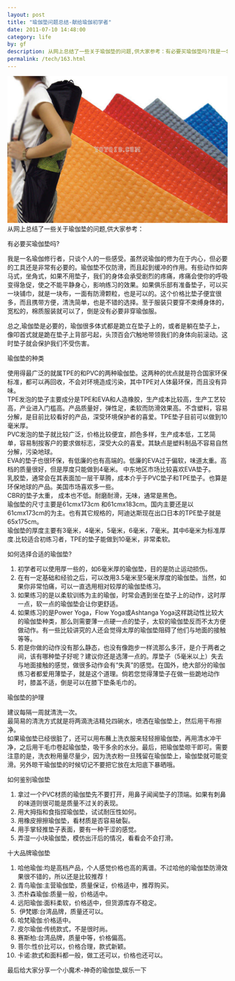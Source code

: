 ```yaml
---
layout: post
title: "瑜伽垫问题总结-献给瑜伽初学者"
date: 2011-07-10 14:48:00
category: life
by: gf
description: 从网上总结了一些关于瑜伽垫的问题,供大家参考：有必要买瑜伽垫吗?我是一名瑜伽修行者，只谈个人的一些感受。虽然说瑜伽的修为在于内心，但必要的工具还是非常有必要的。瑜伽垫
permalink: /tech/163.html
---
```

[![f26af44c195125a9854740254fdc6c87.jpg][]][f26af44c195125a9854740254fdc6c87.jpg 1]  
从网上总结了一些关于瑜伽垫的问题,供大家参考：

有必要买瑜伽垫吗?

我是一名瑜伽修行者，只谈个人的一些感受。虽然说瑜伽的修为在于内心，但必要的工具还是非常有必要的。瑜伽垫不仅防滑，而且起到缓冲的作用。有些动作如奔马式，坐角式，如果不用垫子，我们的身体会承受剧烈的疼痛，疼痛会使你的呼吸变得急促，使之不能平静身心，影响练习的效果。如果俱乐部有准备垫子，可以买一块铺巾，就是一块布，一面有防滑颗粒，也是可以的。这个价格比垫子便宜很多，而且携带方便，清洗简单，也是不错的选择。至于服装只要穿不束缚身体的，宽松的，棉质服装就可以了，倒是没有必要非穿瑜伽服。

总之,瑜伽垫是必要的，瑜伽很多体式都是跪立在垫子上的，或者是躺在垫子上，像叩首式就是跪在垫子上背部弓起，头顶百会穴触地带领我们的身体向前滚动。这时垫子就会保护我们不受伤害。

瑜伽垫的种类

使用得最广泛的就属TPE的和PVC的两种瑜伽垫。这两种的优点就是符合国家环保标准，都可以再回收，不会对环境造成污染，其中TPE对人体最环保，而且没有异味。  
TPE发泡的垫子主要成分是TPE和EVA和人造橡胶，生产成本比较高，生产工艺较高，产业进入门槛高。产品质量好，弹性足，柔软而防滑效果高。不含塑料，容易分解，是目前比较看好的产品，深受环境保护者的喜爱。TPE垫子目前可以做到10毫米厚。  
PVC发泡的垫子就比较广泛，价格比较便宜，颜色多样，生产成本低，工艺简单，容易制按客户的要求做标志，深受大众的喜爱。其缺点是塑料制品不容易自然分解，污染地球。  
EVA的垫子也很环保，有低廉的也有高端的。低廉的EVA过于偏软，味道太重。高档的质量很好，但是厚度只能做到4毫米。 中东地区市场比较喜欢EVA垫子。  
乳胶垫，通常会在其表面加一层干草腾，成本介乎于PVC垫子和TPE垫子。也算是环保地球的产品。美国市场喜欢多一些。  
CBR的垫子太重， 成本也不低。耐磨耐滑，无味，通常是黑色。  
瑜伽垫的尺寸主要是61cmx173cm 和61cmx183cm。国内主要还是以61cmx173cm的为主。也有其它规格的，阿迪达斯现在出口日本的TPE垫子就是65x175cm。  
瑜伽垫的厚度主要有3毫米，4毫米，5毫米，6毫米，7毫米。其中6毫米为标准厚度.比较适合初练习者，TPE的垫子能做到10毫米，非常柔软。

如何选择合适的瑜伽垫?

1.  初学者可以使用厚一些的，如6毫米厚的瑜伽垫，目的是防止运动损伤。
2.  在有一定基础和经验之后，可以改用3.5毫米至5毫米厚度的瑜伽垫。当然，如果你非常怕痛，可以一直选用相对较厚的瑜伽垫练习。
3.  如果练习的是以柔软训练为主的瑜伽，时常会遇到坐在垫子上的动作，这时厚一点，软一点的瑜伽垫会让你更舒适。
4.  如果练习的是Power Yoga，Flow Yoga或Ashtanga Yoga这样跳动性比较大的瑜伽垫种类，那么则需要薄一点硬一点的垫子，太软的瑜伽垫反而不太方便做动作。有一些比较讲究的人还会觉得太厚的瑜伽垫阻碍了他们与地面的接触等等。
5.  若是你做的动作没有那么静态，也没有像跑步一样流那么多汗，是介于两者之间，该有哪种垫子好呢？建议你还是选薄一点的。厚垫子（5毫米以上）失去与地面接触的感觉，做很多动作会有“失真”的感觉。在国外，绝大部分的瑜伽练习者都爱用薄垫子，就是这个道理。倘若您觉得薄垫子在做一些跪地动作时，膝盖不适，倒是可以在膝下垫条毛巾的。

瑜伽垫的护理

建议每隔一周就清洗一次。  
最简易的清洗方式就是将两滴洗洁精兑四碗水，喷洒在瑜伽垫上，然后用干布擦净。  
如果瑜伽垫已经很脏了，还可以用布蘸上洗衣服来轻轻擦瑜伽垫，再用清水冲干净，之后用干毛巾卷起瑜伽垫，吸干多余的水分。最后，把瑜伽垫晾干即可。需要注意的是，洗衣粉用量尽量少，因为洗衣粉一旦残留在瑜伽垫上，瑜伽垫就可能变滑。另外晾干瑜伽垫的时候切记不要把它放在太阳底下暴晒哦。

如何鉴别瑜伽垫

1.  拿过一个PVC材质的瑜伽垫先不要打开，用鼻子闻闻垫子的顶端。如果有刺鼻的味道则很可能是质量不过关的表现。
2.  用大拇指和食指捏瑜伽垫，试试耐压性如何。
3.  用橡皮擦擦瑜伽垫，看材质是否容易破裂。
4.  用手掌轻推垫子表面，要有一种干涩的感觉。
5.  弄湿一小块瑜伽垫，模仿出汗后的情况，看看会不会打滑。

十大品牌瑜伽垫

1.  哈他瑜伽:均是高档产品，个人感觉价格也高的离谱。不过哈他的瑜伽垫防滑效果很不错的，所以还是比较推荐！
2.  青鸟瑜伽:主营瑜伽垫，质量保证，价格适中，推荐购买。
3.  杰朴森瑜伽:质量一般，价格适中。
4.  远阳瑜伽:面料柔软，价格适中，但货源库存不稳定。
5.   伊梵娜:台湾品牌，质量还可以。
6.  哈梵瑜伽:价格适中。
7.  皮尔瑜伽:传统款式，不是很时尚。
8.  赛斯柏:台湾品牌，质量中等，价格偏高。
9.  菩尔:性价比可以，价格合理，款式新颖。
10. 卡诺:款式和面料都一般，做工还可以，价格也还可以。

最后给大家分享一个小魔术-神奇的瑜伽垫,娱乐一下


[f26af44c195125a9854740254fdc6c87.jpg]: /gfzjus_blog/tech/2014-10-22/f26af44c195125a9854740254fdc6c87.jpg
[f26af44c195125a9854740254fdc6c87.jpg 1]: http://www.yoyo18.com/web/webPic/10001--11000//20071220143438T0_1.jpg
